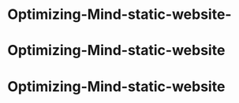 # Optimizing-Mind-static-website-
# Optimizing-Mind-static-website
# Optimizing-Mind-static-website
